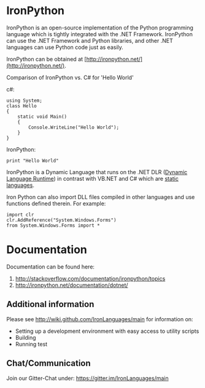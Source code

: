 IronPython
===

IronPython is an open-source implementation of the Python programming language which is tightly integrated with the .NET Framework. IronPython can use the .NET Framework and Python libraries, and other .NET languages can use Python code just as easily.

IronPython can be obtained at [http://ironpython.net/](http://ironpython.net/).

Comparison of IronPython vs. C# for 'Hello World'

c#:

    using System;
    class Hello
    {
        static void Main() 
        {
            Console.WriteLine("Hello World");
        }
    }

IronPython:

    print "Hello World"

IronPython is a Dynamic Language that runs on the .NET DLR ([Dynamic Language Runtime](http://en.wikipedia.org/wiki/Dynamic_Language_Runtime)) in contrast with VB.NET and C# which are [static languages](http://en.wikipedia.org/wiki/Type_system).


Iron Python can also import DLL files compiled in other languages and use functions defined therein. For example:

    import clr
    clr.AddReference("System.Windows.Forms")
    from System.Windows.Forms import *
    
# Documentation

Documentation can be found here:

1. http://stackoverflow.com/documentation/ironpython/topics
2. http://ironpython.net/documentation/dotnet/


## Additional information

Please see http://wiki.github.com/IronLanguages/main for information on:
- Setting up a development environment with easy access to utility scripts
- Building
- Running test

## Chat/Communication

Join our Gitter-Chat under: https://gitter.im/IronLanguages/main

